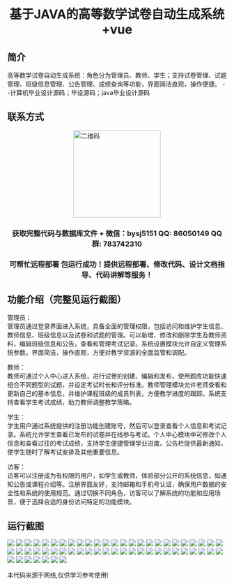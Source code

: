 <p><h1 align="center">基于JAVA的高等数学试卷自动生成系统+vue</h1></p>

## 简介
高等数学试卷自动生成系统：角色分为管理员、教师、学生；支持试卷管理、试题管理、班级信息管理、公告管理、成绩查询等功能，界面简洁直观，操作便捷。    --计算机毕业设计源码；毕设源码；java毕业设计源码


## 联系方式
<img src="https://bs-1329754181.cos.ap-shanghai.myqcloud.com/wx.jpg" alt="二维码" style="display: block; margin: 0 auto;" width="200px">
<p><h3 align="center">获取完整代码与数据库文件 + 微信：bysj5151 QQ: 86050149 QQ群: 783742310</h3></p>
<p><h3 align="center">可帮忙远程部署 包运行成功！提供远程部署、修改代码、设计文档指导、代码讲解等服务！</h3></p>

## 功能介绍（完整见运行截图）
管理员：  
管理员通过登录界面进入系统，具备全面的管理权限，包括访问和维护学生信息、教师信息、班级信息以及试卷和试题的管理。可以新增、修改和删除学生及教师资料，编辑班级信息和公告，查看和管理考试记录。系统设置模块允许自定义管理系统参数。界面简洁，操作直观，方便对教学资源的全面监管和调配。

教师：  
教师可通过个人中心进入系统，进行试卷的创建、编辑和发布，使用题库功能快速组合不同题型的试题，并设定考试时长和评分标准。教师管理模块允许老师查看和更新自己的基本信息，并维护课程班级的成员列表，方便教学进度的跟踪。系统支持查看学生考试成绩，助力教师调整教学策略。

学生：  
学生用户通过系统提供的注册功能创建账号，然后可以登录查看个人信息和考试记录。系统允许学生查看已发布的试卷并在线参与考试。个人中心模块中可修改个人信息和查看过往的考试成绩，支持学生便捷管理学业进度。公告栏提供最新通知，使学生随时了解考试安排及其他重要信息。

访客：  
访客可以注册成为有权限的用户，如学生或教师，体验部分公开的系统信息，如通知公告或课程介绍等。注册界面友好，支持邮箱和手机号认证，确保用户数据的安全性和系统的使用规范。通过切换不同角色，访客可以了解系统的功能和应用场景，便于选择合适的身份访问特定的功能模块。


## 运行截图
![](https://bs-1329754181.cos.ap-shanghai.myqcloud.com/ssm/HigherMathematicsExamAutoGenerator/img/001.jpg)
![](https://bs-1329754181.cos.ap-shanghai.myqcloud.com/ssm/HigherMathematicsExamAutoGenerator/img/002.jpg)
![](https://bs-1329754181.cos.ap-shanghai.myqcloud.com/ssm/HigherMathematicsExamAutoGenerator/img/003.jpg)
![](https://bs-1329754181.cos.ap-shanghai.myqcloud.com/ssm/HigherMathematicsExamAutoGenerator/img/004.jpg)
![](https://bs-1329754181.cos.ap-shanghai.myqcloud.com/ssm/HigherMathematicsExamAutoGenerator/img/005.jpg)
![](https://bs-1329754181.cos.ap-shanghai.myqcloud.com/ssm/HigherMathematicsExamAutoGenerator/img/006.jpg)
![](https://bs-1329754181.cos.ap-shanghai.myqcloud.com/ssm/HigherMathematicsExamAutoGenerator/img/007.jpg)
![](https://bs-1329754181.cos.ap-shanghai.myqcloud.com/ssm/HigherMathematicsExamAutoGenerator/img/008.jpg)
![](https://bs-1329754181.cos.ap-shanghai.myqcloud.com/ssm/HigherMathematicsExamAutoGenerator/img/009.jpg)
![](https://bs-1329754181.cos.ap-shanghai.myqcloud.com/ssm/HigherMathematicsExamAutoGenerator/img/010.jpg)
![](https://bs-1329754181.cos.ap-shanghai.myqcloud.com/ssm/HigherMathematicsExamAutoGenerator/img/011.jpg)
![](https://bs-1329754181.cos.ap-shanghai.myqcloud.com/ssm/HigherMathematicsExamAutoGenerator/img/012.jpg)
![](https://bs-1329754181.cos.ap-shanghai.myqcloud.com/ssm/HigherMathematicsExamAutoGenerator/img/013.jpg)
![](https://bs-1329754181.cos.ap-shanghai.myqcloud.com/ssm/HigherMathematicsExamAutoGenerator/img/014.jpg)
![](https://bs-1329754181.cos.ap-shanghai.myqcloud.com/ssm/HigherMathematicsExamAutoGenerator/img/015.jpg)
![](https://bs-1329754181.cos.ap-shanghai.myqcloud.com/ssm/HigherMathematicsExamAutoGenerator/img/016.jpg)
![](https://bs-1329754181.cos.ap-shanghai.myqcloud.com/ssm/HigherMathematicsExamAutoGenerator/img/017.jpg)
![](https://bs-1329754181.cos.ap-shanghai.myqcloud.com/ssm/HigherMathematicsExamAutoGenerator/img/018.jpg)
![](https://bs-1329754181.cos.ap-shanghai.myqcloud.com/ssm/HigherMathematicsExamAutoGenerator/img/019.jpg)
![](https://bs-1329754181.cos.ap-shanghai.myqcloud.com/ssm/HigherMathematicsExamAutoGenerator/img/020.jpg)
![](https://bs-1329754181.cos.ap-shanghai.myqcloud.com/ssm/HigherMathematicsExamAutoGenerator/img/021.jpg)
![](https://bs-1329754181.cos.ap-shanghai.myqcloud.com/ssm/HigherMathematicsExamAutoGenerator/img/022.jpg)
![](https://bs-1329754181.cos.ap-shanghai.myqcloud.com/ssm/HigherMathematicsExamAutoGenerator/img/023.jpg)
![](https://bs-1329754181.cos.ap-shanghai.myqcloud.com/ssm/HigherMathematicsExamAutoGenerator/img/024.jpg)
![](https://bs-1329754181.cos.ap-shanghai.myqcloud.com/ssm/HigherMathematicsExamAutoGenerator/img/025.jpg)
![](https://bs-1329754181.cos.ap-shanghai.myqcloud.com/ssm/HigherMathematicsExamAutoGenerator/img/026.jpg)
![](https://bs-1329754181.cos.ap-shanghai.myqcloud.com/ssm/HigherMathematicsExamAutoGenerator/img/027.jpg)
![](https://bs-1329754181.cos.ap-shanghai.myqcloud.com/ssm/HigherMathematicsExamAutoGenerator/img/028.jpg)
![](https://bs-1329754181.cos.ap-shanghai.myqcloud.com/ssm/HigherMathematicsExamAutoGenerator/img/029.jpg)
![](https://bs-1329754181.cos.ap-shanghai.myqcloud.com/ssm/HigherMathematicsExamAutoGenerator/img/030.jpg)
![](https://bs-1329754181.cos.ap-shanghai.myqcloud.com/ssm/HigherMathematicsExamAutoGenerator/img/031.jpg)
![](https://bs-1329754181.cos.ap-shanghai.myqcloud.com/ssm/HigherMathematicsExamAutoGenerator/img/032.jpg)
![](https://bs-1329754181.cos.ap-shanghai.myqcloud.com/ssm/HigherMathematicsExamAutoGenerator/img/033.jpg)
![](https://bs-1329754181.cos.ap-shanghai.myqcloud.com/ssm/HigherMathematicsExamAutoGenerator/img/034.jpg)
![](https://bs-1329754181.cos.ap-shanghai.myqcloud.com/ssm/HigherMathematicsExamAutoGenerator/img/035.jpg)
![](https://bs-1329754181.cos.ap-shanghai.myqcloud.com/ssm/HigherMathematicsExamAutoGenerator/img/036.jpg)
![](https://bs-1329754181.cos.ap-shanghai.myqcloud.com/ssm/HigherMathematicsExamAutoGenerator/img/037.jpg)
![](https://bs-1329754181.cos.ap-shanghai.myqcloud.com/ssm/HigherMathematicsExamAutoGenerator/img/038.jpg)
![](https://bs-1329754181.cos.ap-shanghai.myqcloud.com/ssm/HigherMathematicsExamAutoGenerator/img/039.jpg)
![](https://bs-1329754181.cos.ap-shanghai.myqcloud.com/ssm/HigherMathematicsExamAutoGenerator/img/040.jpg)
![](https://bs-1329754181.cos.ap-shanghai.myqcloud.com/ssm/HigherMathematicsExamAutoGenerator/img/041.jpg)
![](https://bs-1329754181.cos.ap-shanghai.myqcloud.com/ssm/HigherMathematicsExamAutoGenerator/img/042.jpg)
![](https://bs-1329754181.cos.ap-shanghai.myqcloud.com/ssm/HigherMathematicsExamAutoGenerator/img/043.jpg)
![](https://bs-1329754181.cos.ap-shanghai.myqcloud.com/ssm/HigherMathematicsExamAutoGenerator/img/044.jpg)
![](https://bs-1329754181.cos.ap-shanghai.myqcloud.com/ssm/HigherMathematicsExamAutoGenerator/img/045.jpg)
![](https://bs-1329754181.cos.ap-shanghai.myqcloud.com/ssm/HigherMathematicsExamAutoGenerator/img/046.jpg)
![](https://bs-1329754181.cos.ap-shanghai.myqcloud.com/ssm/HigherMathematicsExamAutoGenerator/img/047.jpg)
![](https://bs-1329754181.cos.ap-shanghai.myqcloud.com/ssm/HigherMathematicsExamAutoGenerator/img/048.jpg)
![](https://bs-1329754181.cos.ap-shanghai.myqcloud.com/ssm/HigherMathematicsExamAutoGenerator/img/049.jpg)
![](https://bs-1329754181.cos.ap-shanghai.myqcloud.com/ssm/HigherMathematicsExamAutoGenerator/img/050.jpg)
![](https://bs-1329754181.cos.ap-shanghai.myqcloud.com/ssm/HigherMathematicsExamAutoGenerator/img/051.jpg)
![](https://bs-1329754181.cos.ap-shanghai.myqcloud.com/ssm/HigherMathematicsExamAutoGenerator/img/052.jpg)
![](https://bs-1329754181.cos.ap-shanghai.myqcloud.com/ssm/HigherMathematicsExamAutoGenerator/img/053.jpg)
![](https://bs-1329754181.cos.ap-shanghai.myqcloud.com/ssm/HigherMathematicsExamAutoGenerator/img/054.jpg)
![](https://bs-1329754181.cos.ap-shanghai.myqcloud.com/ssm/HigherMathematicsExamAutoGenerator/img/055.jpg)
![](https://bs-1329754181.cos.ap-shanghai.myqcloud.com/ssm/HigherMathematicsExamAutoGenerator/img/056.jpg)
![](https://bs-1329754181.cos.ap-shanghai.myqcloud.com/ssm/HigherMathematicsExamAutoGenerator/img/057.jpg)

<p>本代码来源于网络,仅供学习参考使用!</p>
